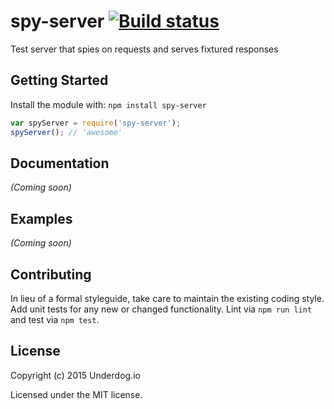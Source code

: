 # spy-server [![Build status](https://travis-ci.org/underdogio/spy-server.png?branch=master)](https://travis-ci.org/underdogio/spy-server)

Test server that spies on requests and serves fixtured responses

## Getting Started
Install the module with: `npm install spy-server`

```js
var spyServer = require('spy-server');
spyServer(); // 'awesome'
```

## Documentation
_(Coming soon)_

## Examples
_(Coming soon)_

## Contributing
In lieu of a formal styleguide, take care to maintain the existing coding style. Add unit tests for any new or changed functionality. Lint via `npm run lint` and test via `npm test`.

## License
Copyright (c) 2015 Underdog.io

Licensed under the MIT license.
